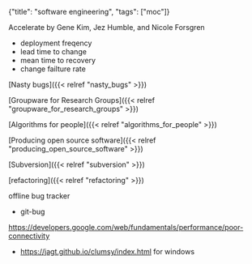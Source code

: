 {"title": "software engineering", "tags": ["moc"]}

Accelerate by Gene Kim, Jez Humble, and Nicole Forsgren
* deployment freqency
* lead time to change
* mean time to recovery
* change failture rate

[Nasty bugs]({{< relref "nasty_bugs" >}})

[Groupware for Research Groups]({{< relref "groupware_for_research_groups" >}})

[Algorithms for people]({{< relref "algorithms_for_people" >}})

[Producing open source software]({{< relref "producing_open_source_software" >}})

[Subversion]({{< relref "subversion" >}})

[refactoring]({{< relref "refactoring" >}})

offline bug tracker
* git-bug

https://developers.google.com/web/fundamentals/performance/poor-connectivity
* https://jagt.github.io/clumsy/index.html for windows

